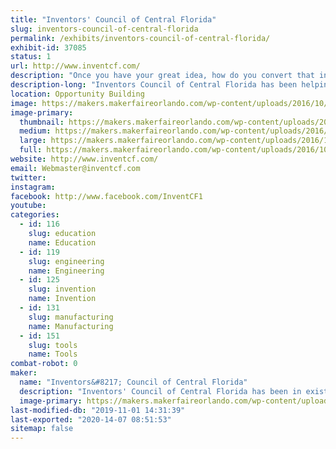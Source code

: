 ```yaml
---
title: "Inventors' Council of Central Florida"
slug: inventors-council-of-central-florida
permalink: /exhibits/inventors-council-of-central-florida/
exhibit-id: 37085
status: 1
url: http://www.inventcf.com/
description: "Once you have your great idea, how do you convert that into a product?  Inventors' Council of Central Florida offers free guidance to help you navigate the product development world.  Participate in market surveys which will define future products and WIN PRIZES.  Come to one of our meetings on the first Saturday of each month."
description-long: "Inventors Council of Central Florida has been helping new inventors for over 42 years.  Once you have your great idea, how do you convert that into a product?  ICCF offers free guidance to help you navigate the product development world.  Come to one of our meetings on the first Saturday of each month at FamiLAB in Longwood or the National Entrepreneur's Center in Orlando Fashion Square."
location: Opportunity Building
image: https://makers.makerfaireorlando.com/wp-content/uploads/2016/10/ICCF-Poster-48x24-1.jpg
image-primary:
  thumbnail: https://makers.makerfaireorlando.com/wp-content/uploads/2016/10/ICCF-Poster-48x24-1.jpg
  medium: https://makers.makerfaireorlando.com/wp-content/uploads/2016/10/ICCF-Poster-48x24-1.jpg
  large: https://makers.makerfaireorlando.com/wp-content/uploads/2016/10/ICCF-Poster-48x24-1.jpg
  full: https://makers.makerfaireorlando.com/wp-content/uploads/2016/10/ICCF-Poster-48x24-1.jpg
website: http://www.inventcf.com/
email: Webmaster@inventcf.com
twitter: 
instagram: 
facebook: http://www.facebook.com/InventCF1
youtube: 
categories:
  - id: 116
    slug: education
    name: Education
  - id: 119
    slug: engineering
    name: Engineering
  - id: 125
    slug: invention
    name: Invention
  - id: 131
    slug: manufacturing
    name: Manufacturing
  - id: 151
    slug: tools
    name: Tools
combat-robot: 0
maker:
  name: "Inventors&#8217; Council of Central Florida"
  description: "Inventors' Council of Central Florida has been in existence for over 40 years.  We offer free information and support to inventors of all ages to help them determine the next step in the development of their ideas."
  image-primary: https://makers.makerfaireorlando.com/wp-content/uploads/2015/05/20140914-023-OMF-ICCF-S.jpg
last-modified-db: "2019-11-01 14:31:39"
last-exported: "2020-14-07 08:51:53"
sitemap: false
---
```

